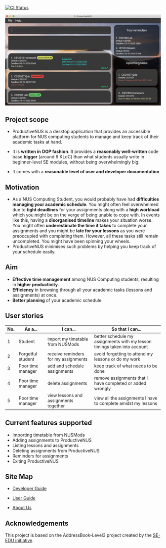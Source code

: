 [![CI Status](https://github.com/AY2021S1-CS2103T-F11-3/tp/workflows/Java%20CI/badge.svg)](https://github.com/AY2021S1-CS2103T-F11-3/tp/actions)


![Ui](docs/images/Ui.png)

## Project scope
* ProductiveNUS is a desktop application that provides an accessible platform for NUS computing students to manage and keep track of their academic tasks at hand.  

 * It is **written in OOP fashion**. It provides a **reasonably well-written** code base **bigger** (around 6 KLoC) 
 than what students usually write in beginner-level SE modules, without being overwhelmingly big.
 * It comes with a **reasonable level of user and developer documentation**.
 
## Motivation
* As a NUS Computing Student, you would probably have had **difficulties managing your
academic schedule**. You might often feel overwhelmed due to 
**tight deadlines** for your assignments along with a **high workload** which you might be
on the verge of being unable to 
cope with. In events like this, having a **disorganised timeline** makes your
situation worse. You might often **underestimate the time
it takes** to complete your assignments and you might be **late for your lessons** as you were preoccupied 
with completing them. However, all these
tasks still remain uncompleted. You might have been spinning your wheels.
* ProductiveNUS minimises such problems by helping you keep track of your schedule easily.

## Aim
* **Effective time management** among NUS Computing students, resulting in **higher productivity**.
* **Efficiency** in browsing through all your academic tasks (lessons and assignments) at once.
* **Better planning** of your academic schedule.

## User stories
| No. | As a...           | I can...                              | So that I can...                                                          |
|-----|-------------------|---------------------------------------|---------------------------------------------------------------------------|
| 1   | Student           | import my timetable from NUSMods      | better schedule my assignments with my lesson  timings taken into account |
| 2   | Forgetful student | receive reminders for my assignments  | avoid forgetting to attend my lessons or do my work                       |
| 3   | Poor time manager | add and schedule assignments          | keep track of what needs  to be done                                      |
| 4   | Poor time manager | delete assignments                    | remove assignments that I have completed  or added wrongly                |
| 5   | Poor time manager | view lessons and assignments together | view all the assignments I have to complete amidst  my lessons            |

## Current features supported
* Importing timetable from NUSMods
* Adding assignments to ProductiveNUS
* Listing lessons and assignments 
* Deleting assignments from ProductiveNUS
* Reminders for assignments
* Exiting ProductiveNUS

## Site Map
* [Developer Guide](https://ay2021s1-cs2103t-f11-3.github.io/tp/DeveloperGuide.html)

* [User Guide](https://ay2021s1-cs2103t-f11-3.github.io/tp/UserGuide.html)

* [About Us](https://ay2021s1-cs2103t-f11-3.github.io/tp/AboutUs.html)

## Acknowledgements
This project is based on the AddressBook-Level3 project created by the [SE-EDU initiative](https://se-education.org).

